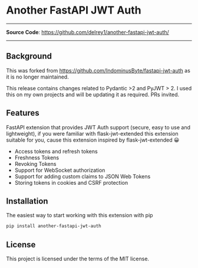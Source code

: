 # Another FastAPI JWT Auth

[//]: # (![Tests]&#40;https://github.com/IndominusByte/fastapi-jwt-auth/workflows/Tests/badge.svg&#41;)

[//]: # ([![Coverage Status]&#40;https://coveralls.io/repos/github/IndominusByte/fastapi-jwt-auth/badge.svg?branch=master&#41;]&#40;https://coveralls.io/github/IndominusByte/fastapi-jwt-auth?branch=master&#41;)

[//]: # ([![PyPI version]&#40;https://badge.fury.io/py/fastapi-jwt-auth.svg&#41;]&#40;https://badge.fury.io/py/fastapi-jwt-auth&#41;)

[//]: # ([![Downloads]&#40;https://static.pepy.tech/personalized-badge/fastapi-jwt-auth?period=total&units=international_system&left_color=grey&right_color=brightgreen&left_text=Downloads&#41;]&#40;https://pepy.tech/project/fastapi-jwt-auth&#41;)

---

[//]: # (**Documentation**: <a href="https://indominusbyte.github.io/fastapi-jwt-auth" target="_blank">https://indominusbyte.github.io/fastapi-jwt-auth</a>)

**Source Code**:
<a href="https://github.com/delrey1/another-fastapi-jwt-auth/" target="_blank">https://github.com/delrey1/another-fastapi-jwt-auth/</a>

---

## Background

This was forked from https://github.com/IndominusByte/fastapi-jwt-auth as it is no longer maintained.

This release contains changes related to Pydantic >2 and PyJWT > 2. I used this on my own projects and will be updating
it
as required. PRs invited.

## Features
FastAPI extension that provides JWT Auth support (secure, easy to use and lightweight), if you were familiar with flask-jwt-extended this extension suitable for you, cause this extension inspired by flask-jwt-extended 😀

- Access tokens and refresh tokens
- Freshness Tokens
- Revoking Tokens
- Support for WebSocket authorization
- Support for adding custom claims to JSON Web Tokens
- Storing tokens in cookies and CSRF protection

## Installation
The easiest way to start working with this extension with pip

```bash
pip install another-fastapi-jwt-auth
```

## License
This project is licensed under the terms of the MIT license.
